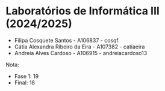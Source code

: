 # Laboratórios de Informática III (2024/2025)

* Filipa Cosquete Santos - A106837 - cosqf
* Cátia Alexandra Ribeiro da Eira - A107382 - catiaeira
* Andreia Alves Cardoso - A106915 - andreiacardoso13

Nota:
* Fase 1: 19
* Final: 18
